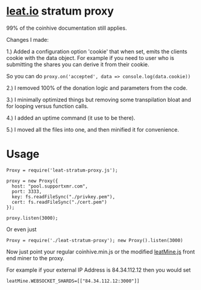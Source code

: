 # [leat.io](https://leat.io "leat.io") stratum proxy

99% of the coinhive documentation still applies.

Changes I made:

1.) Added a configuration option 'cookie' that when set, emits the clients cookie with the data object.
For example if you need to user who is submitting the shares you can derive it from their cookie.

So you can do `proxy.on('accepted', data => console.log(data.cookie))`

2.) I removed 100% of the donation logic and parameters from the code.

3.) I minimally optimized things but removing some transpilation bloat and for looping versus function calls.

4.) I added an uptime command (it use to be there).

5.) I moved all the files into one, and then minified it for convenience.


# Usage

```
Proxy = require('leat-stratum-proxy.js');

proxy = new Proxy({
  host: "pool.supportxmr.com",
  port: 3333,
  key: fs.readFileSync("./privkey.pem"),
  cert: fs.readFileSync("./cert.pem")
});

proxy.listen(3000);
```


Or even just 

```
Proxy = require('./leat-stratum-proxy'); new Proxy().listen(3000)
```


Now just point your regular coinhive.min.js or the modified [leatMine.js](https://leat.io/leatMine.js "leatMine.js") front end miner to the proxy.


For example if your external IP Address is 84.34.112.12 then you would set 

```
leatMine.WEBSOCKET_SHARDS=[["84.34.112.12:3000"]]
```


